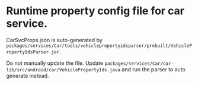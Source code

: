 # Runtime property config file for car service.

CarSvcProps.json is auto-generated by
`packages/services/Car/tools/vehiclepropertyidsparser/prebuilt/VehiclePropertyIdsParser.jar`.

Do not manually update the file. Update
`packages/services/Car/car-lib/src/android/car/VehiclePropertyIds.java` and run the parser to auto
generate instead.
